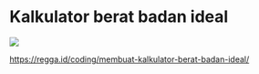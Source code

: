 # Kalkulator berat badan ideal

![](https://regga.id/static/65dd46a6a3b20489de791e8b13d11775/eea4a/regga-rantai-membuat-kalkulator-untuk-menghitung-berat-badan-ideal.jpg)

https://regga.id/coding/membuat-kalkulator-berat-badan-ideal/
